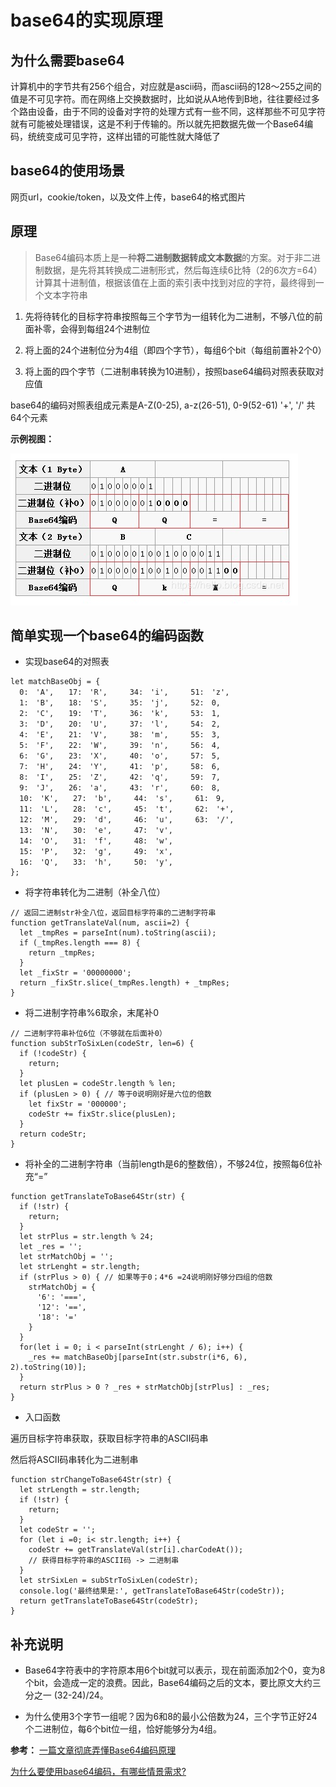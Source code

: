 # base64的实现原理

## 为什么需要base64

计算机中的字节共有256个组合，对应就是ascii码，而ascii码的128～255之间的值是不可见字符。而在网络上交换数据时，比如说从A地传到B地，往往要经过多个路由设备，由于不同的设备对字符的处理方式有一些不同，这样那些不可见字符就有可能被处理错误，这是不利于传输的。所以就先把数据先做一个Base64编码，统统变成可见字符，这样出错的可能性就大降低了

## base64的使用场景

网页url，cookie/token，以及文件上传，base64的格式图片

## 原理

>Base64编码本质上是一种**将二进制数据转成文本数据**的方案。对于非二进制数据，是先将其转换成二进制形式，然后每连续6比特（2的6次方=64）计算其十进制值，根据该值在上面的索引表中找到对应的字符，最终得到一个文本字符串

1. 先将待转化的目标字符串按照每三个字节为一组转化为二进制，不够八位的前面补零，会得到每组24个进制位

2. 将上面的24个进制位分为4组（即四个字节），每组6个bit（每组前置补2个0）

3. 将上面的四个字节（二进制串转换为10进制），按照base64编码对照表获取对应值

base64的编码对照表组成元素是A-Z(0-25), a-z(26-51), 0-9(52-61) '+', '/' 共64个元素

**示例视图：**

![avatar](../assets/base64_analyze.png)

## 简单实现一个base64的编码函数

- 实现base64的对照表

```
let matchBaseObj = {
  0:　'A',　　17:　'R',　　　34:　'i',　　　51:　'z',
  1:　'B',　　18:　'S',　　　35:　'j',　　　52:　0,
  2:　'C',　　19:　'T',　　　36:　'k',　　　53:　1,
  3:　'D',　　20:　'U',　　　37:　'l',　　　54:　2,
  4:　'E',　　21:　'V',　　　38:　'm',　　　55:　3,
  5:　'F',　　22:　'W',　　　39:　'n',　　　56:　4,
  6:　'G',　　23:　'X',　　　40:　'o',　　　57:　5,
  7:　'H',　　24:　'Y',　　　41:　'p',　　　58:　6,
  8:　'I',　　25:　'Z',　　　42:　'q',　　　59:　7,
  9:　'J',　　26:　'a',　　　43:　'r',　　　60:　8,
  10:　'K',　　27:　'b',　　　44:　's',　　　61:　9,
  11:　'L',　　28:　'c',　　　45:　't',　　　62:　'+',
  12:　'M',　　29:　'd',　　　46:　'u',　　　63:　'/',
  13:　'N',　　30:　'e',　　　47:　'v',
  14:　'O',　　31:　'f',　　　48:　'w',　　　
  15:　'P',　　32:　'g',　　　49:　'x',
  16:　'Q',　　33:　'h',　　　50:　'y',
};
```

- 将字符串转化为二进制（补全八位）

```
// 返回二进制str补全八位，返回目标字符串的二进制字符串
function getTranslateVal(num, ascii=2) {
  let _tmpRes = parseInt(num).toString(ascii);
  if (_tmpRes.length === 8) {
    return _tmpRes;
  }
  let _fixStr = '00000000';
  return _fixStr.slice(_tmpRes.length) + _tmpRes;
}
```

- 将二进制字符串%6取余，末尾补0

```
// 二进制字符串补位6位（不够就在后面补0）
function subStrToSixLen(codeStr, len=6) {
  if (!codeStr) {
    return;
  }
  let plusLen = codeStr.length % len;
  if (plusLen > 0) { // 等于0说明刚好是六位的倍数
    let fixStr = '000000';
    codeStr += fixStr.slice(plusLen);
  }
  return codeStr;
}
```

- 将补全的二进制字符串（当前length是6的整数倍），不够24位，按照每6位补充“=”

```
function getTranslateToBase64Str(str) {
  if (!str) {
    return;
  }
  let strPlus = str.length % 24; 
  let _res = ''; 
  let strMatchObj = '';
  let strLenght = str.length;
  if (strPlus > 0) { // 如果等于0；4*6 =24说明刚好够分四组的倍数
    strMatchObj = {
      '6': '===',
      '12': '==',
      '18': '='
    }
  } 
  for(let i = 0; i < parseInt(strLenght / 6); i++) {
    _res += matchBaseObj[parseInt(str.substr(i*6, 6), 2).toString(10)];
  }
  return strPlus > 0 ? _res + strMatchObj[strPlus] : _res;
}
```

- 入口函数

遍历目标字符串获取，获取目标字符串的ASCII码串

然后将ASCII码串转化为二进制串

```
function strChangeToBase64Str(str) {
  let strLength = str.length; 
  if (!str) {
    return;
  }
  let codeStr = '';
  for (let i =0; i< str.length; i++) {
    codeStr += getTranslateVal(str[i].charCodeAt()); 
    // 获得目标字符串的ASCII码 -> 二进制串
  }
  let strSixLen = subStrToSixLen(codeStr);
  console.log('最终结果是:', getTranslateToBase64Str(codeStr));
  return getTranslateToBase64Str(codeStr);
}
```

## 补充说明

- Base64字符表中的字符原本用6个bit就可以表示，现在前面添加2个0，变为8个bit，会造成一定的浪费。因此，Base64编码之后的文本，要比原文大约三分之一  (32-24)/24。

- 为什么使用3个字节一组呢？因为6和8的最小公倍数为24，三个字节正好24个二进制位，每6个bit位一组，恰好能够分为4组。


**参考：**
[一篇文章彻底弄懂Base64编码原理](https://blog.csdn.net/wo541075754/article/details/81734770?utm_medium=distribute.pc_relevant.none-task-blog-BlogCommendFromMachineLearnPai2-1.nonecase&depth_1-utm_source=distribute.pc_relevant.none-task-blog-BlogCommendFromMachineLearnPai2-1.nonecase)

[为什么要使用base64编码，有哪些情景需求?](https://www.zhihu.com/question/36306744)